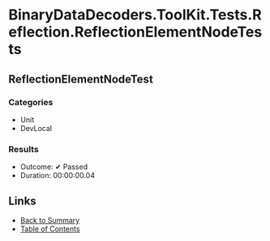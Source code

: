 # BinaryDataDecoders.ToolKit.Tests.Reflection.ReflectionElementNodeTests

## ReflectionElementNodeTest

### Categories

* Unit
* DevLocal

### Results

* Outcome: ✔ Passed
* Duration: 00:00:00.04

## Links

* [Back to Summary](../Summary.md)
* [Table of Contents](../../TOC.md)
